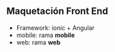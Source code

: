 ## Maquetación Front End

- Framework: ionic + Angular
- mobile: rama **mobile**
- web: rama **web**